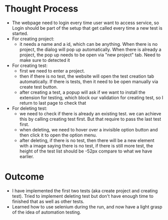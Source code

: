 # Thought Process
- The webpage need to login every time user want to access service, so Login should be part of the setup that get called every time a new test is started.
- For creating project:
	- it needs a name and a id, which can be anything. When there is no project, the dialog will pop up automatically. When there is already a project, the pop up needs to be open via "new project" tab. Need to make sure to detected it
- For creating test:
	- first we need to enter a project.
	- then if there is no test, the website will open the test creation tab automatically. If there is tests, then it need to be open manually via create test button.
	- after creating a test, a popup will ask if we want to install the extension for testing, which block our validation for creating test, so I return to last page to check that
- For deleting test:
	- we need to check if there is already an existing test. we can achieve this by calling creating test first. But that require to pass the last test first.
	- when deleting, we need to hover over a invisible option button and then click it to open the option menu.
	- after deleting, if there is no test, then there will be a new element with a image saying there is no test, if there is still more test, the height of the test list should be -52px compare to what we have earlier.

# Outcome
-  I have implemented the first two tests (aka create project and creating test). Tried to implement deleting test but don't have enough time to finished that as well as other tests. 
- Learned how to use selenium during the run, and now have a light grasp of the idea of automation testing.